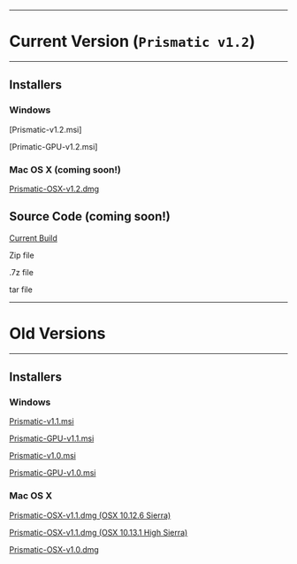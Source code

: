 
---

# Current Version (`Prismatic v1.2`)

---
## Installers

### Windows 
[Prismatic-v1.2.msi]

[Primatic-GPU-v1.2.msi]

### Mac OS X (coming soon!)
[Prismatic-OSX-v1.2.dmg](http://www.nooooooooooooooo.com/)

## Source Code (coming soon!)

[Current Build](http://www.github.com/prism-em/prismatic)

Zip file

.7z file

tar file

---

# Old Versions

---

## Installers

### Windows 
[Prismatic-v1.1.msi](https://drive.google.com/open?id=13TZZc1ZAzMMx-cmfiCJCL4pBPqW_icWS)

[Prismatic-GPU-v1.1.msi](https://drive.google.com/open?id=1B9Yq-BBWY3VvNRD-aiKTWGzDME7s8qPh)  

[Prismatic-v1.0.msi](https://drive.google.com/open?id=13TZZc1ZAzMMx-cmfiCJCL4pBPqW_icWS)

[Prismatic-GPU-v1.0.msi](https://drive.google.com/open?id=1MiIWWZTqMEfl-eRi3HQDdgf3iNmIgDS-)

### Mac OS X
[Prismatic-OSX-v1.1.dmg (OSX 10.12.6 Sierra)](https://drive.google.com/open?id=1S1utdTErovvkf-o5P4gTRB5IeC4smYqZ)

[Prismatic-OSX-v1.1.dmg (OSX 10.13.1 High Sierra)](https://drive.google.com/open?id=1OnclVmfDv9oIAXVdTbq6dp94DDiLuWfk) 

[Prismatic-OSX-v1.0.dmg](https://github.com/prism-em/prismatic-binaries/raw/master/Mac/Prismatic-v1.0.dmg.zip)  
